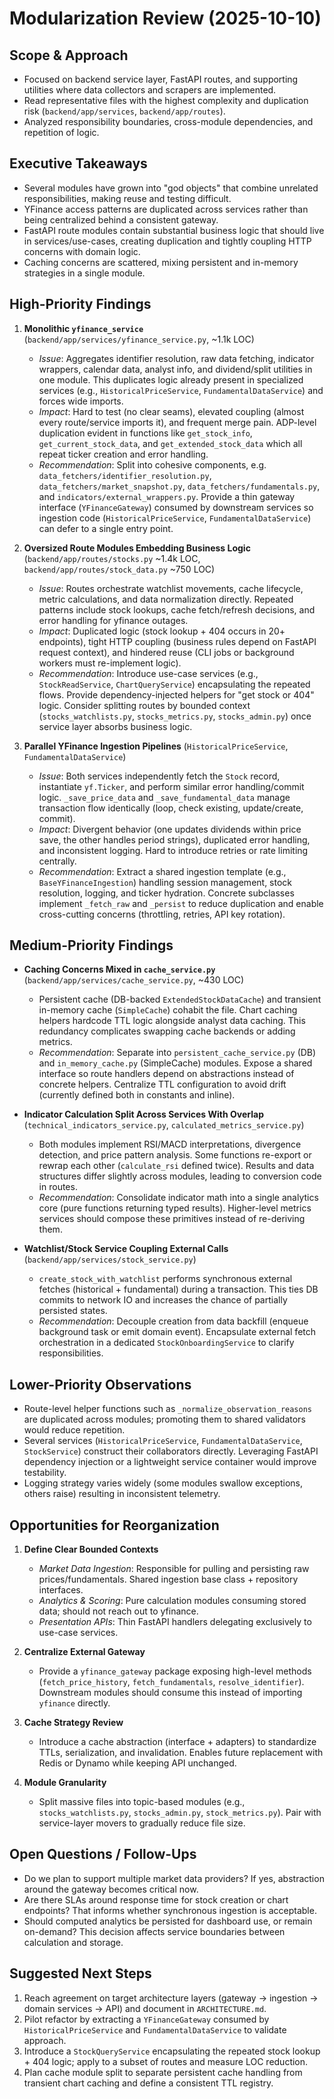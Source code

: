 # Modularization Review (2025-10-10)

## Scope & Approach

- Focused on backend service layer, FastAPI routes, and supporting utilities where data collectors and scrapers are implemented.
- Read representative files with the highest complexity and duplication risk (`backend/app/services`, `backend/app/routes`).
- Analyzed responsibility boundaries, cross-module dependencies, and repetition of logic.

## Executive Takeaways

- Several modules have grown into "god objects" that combine unrelated responsibilities, making reuse and testing difficult.
- YFinance access patterns are duplicated across services rather than being centralized behind a consistent gateway.
- FastAPI route modules contain substantial business logic that should live in services/use-cases, creating duplication and tightly coupling HTTP concerns with domain logic.
- Caching concerns are scattered, mixing persistent and in-memory strategies in a single module.

## High-Priority Findings

1. **Monolithic `yfinance_service`** (`backend/app/services/yfinance_service.py`, ~1.1k LOC)
   - *Issue*: Aggregates identifier resolution, raw data fetching, indicator wrappers, calendar data, analyst info, and dividend/split utilities in one module. This duplicates logic already present in specialized services (e.g., `HistoricalPriceService`, `FundamentalDataService`) and forces wide imports.
   - *Impact*: Hard to test (no clear seams), elevated coupling (almost every route/service imports it), and frequent merge pain. ADP-level duplication evident in functions like `get_stock_info`, `get_current_stock_data`, and `get_extended_stock_data` which all repeat ticker creation and error handling.
   - *Recommendation*: Split into cohesive components, e.g. `data_fetchers/identifier_resolution.py`, `data_fetchers/market_snapshot.py`, `data_fetchers/fundamentals.py`, and `indicators/external_wrappers.py`. Provide a thin gateway interface (`YFinanceGateway`) consumed by downstream services so ingestion code (`HistoricalPriceService`, `FundamentalDataService`) can defer to a single entry point.

2. **Oversized Route Modules Embedding Business Logic** (`backend/app/routes/stocks.py` ~1.4k LOC, `backend/app/routes/stock_data.py` ~750 LOC)
   - *Issue*: Routes orchestrate watchlist movements, cache lifecycle, metric calculations, and data normalization directly. Repeated patterns include stock lookups, cache fetch/refresh decisions, and error handling for yfinance outages.
   - *Impact*: Duplicated logic (stock lookup + 404 occurs in 20+ endpoints), tight HTTP coupling (business rules depend on FastAPI request context), and hindered reuse (CLI jobs or background workers must re-implement logic).
   - *Recommendation*: Introduce use-case services (e.g., `StockReadService`, `ChartQueryService`) encapsulating the repeated flows. Provide dependency-injected helpers for "get stock or 404" logic. Consider splitting routes by bounded context (`stocks_watchlists.py`, `stocks_metrics.py`, `stocks_admin.py`) once service layer absorbs business logic.

3. **Parallel YFinance Ingestion Pipelines** (`HistoricalPriceService`, `FundamentalDataService`)
   - *Issue*: Both services independently fetch the `Stock` record, instantiate `yf.Ticker`, and perform similar error handling/commit logic. `_save_price_data` and `_save_fundamental_data` manage transaction flow identically (loop, check existing, update/create, commit).
   - *Impact*: Divergent behavior (one updates dividends within price save, the other handles period strings), duplicated error handling, and inconsistent logging. Hard to introduce retries or rate limiting centrally.
   - *Recommendation*: Extract a shared ingestion template (e.g., `BaseYFinanceIngestion`) handling session management, stock resolution, logging, and ticker hydration. Concrete subclasses implement `_fetch_raw` and `_persist` to reduce duplication and enable cross-cutting concerns (throttling, retries, API key rotation).

## Medium-Priority Findings

- **Caching Concerns Mixed in `cache_service.py`** (`backend/app/services/cache_service.py`, ~430 LOC)
  - Persistent cache (DB-backed `ExtendedStockDataCache`) and transient in-memory cache (`SimpleCache`) cohabit the file. Chart caching helpers hardcode TTL logic alongside analyst data caching. This redundancy complicates swapping cache backends or adding metrics.
  - *Recommendation*: Separate into `persistent_cache_service.py` (DB) and `in_memory_cache.py` (SimpleCache) modules. Expose a shared interface so route handlers depend on abstractions instead of concrete helpers. Centralize TTL configuration to avoid drift (currently defined both in constants and inline).

- **Indicator Calculation Split Across Services With Overlap** (`technical_indicators_service.py`, `calculated_metrics_service.py`)
  - Both modules implement RSI/MACD interpretations, divergence detection, and price pattern analysis. Some functions re-export or rewrap each other (`calculate_rsi` defined twice). Results and data structures differ slightly across modules, leading to conversion code in routes.
  - *Recommendation*: Consolidate indicator math into a single analytics core (pure functions returning typed results). Higher-level metrics services should compose these primitives instead of re-deriving them.

- **Watchlist/Stock Service Coupling External Calls** (`backend/app/services/stock_service.py`)
  - `create_stock_with_watchlist` performs synchronous external fetches (historical + fundamental) during a transaction. This ties DB commits to network IO and increases the chance of partially persisted states.
  - *Recommendation*: Decouple creation from data backfill (enqueue background task or emit domain event). Encapsulate external fetch orchestration in a dedicated `StockOnboardingService` to clarify responsibilities.

## Lower-Priority Observations

- Route-level helper functions such as `_normalize_observation_reasons` are duplicated across modules; promoting them to shared validators would reduce repetition.
- Several services (`HistoricalPriceService`, `FundamentalDataService`, `StockService`) construct their collaborators directly. Leveraging FastAPI dependency injection or a lightweight service container would improve testability.
- Logging strategy varies widely (some modules swallow exceptions, others raise) resulting in inconsistent telemetry.

## Opportunities for Reorganization

1. **Define Clear Bounded Contexts**
   - *Market Data Ingestion*: Responsible for pulling and persisting raw prices/fundamentals. Shared ingestion base class + repository interfaces.
   - *Analytics & Scoring*: Pure calculation modules consuming stored data; should not reach out to yfinance.
   - *Presentation APIs*: Thin FastAPI handlers delegating exclusively to use-case services.

2. **Centralize External Gateway**
   - Provide a `yfinance_gateway` package exposing high-level methods (`fetch_price_history`, `fetch_fundamentals`, `resolve_identifier`). Downstream modules should consume this instead of importing `yfinance` directly.

3. **Cache Strategy Review**
   - Introduce a cache abstraction (interface + adapters) to standardize TTLs, serialization, and invalidation. Enables future replacement with Redis or Dynamo while keeping API unchanged.

4. **Module Granularity**
   - Split massive files into topic-based modules (e.g., `stocks_watchlists.py`, `stocks_admin.py`, `stock_metrics.py`). Pair with service-layer movers to gradually reduce file size.

## Open Questions / Follow-Ups

- Do we plan to support multiple market data providers? If yes, abstraction around the gateway becomes critical now.
- Are there SLAs around response time for stock creation or chart endpoints? That informs whether synchronous ingestion is acceptable.
- Should computed analytics be persisted for dashboard use, or remain on-demand? This decision affects service boundaries between calculation and storage.

## Suggested Next Steps

1. Reach agreement on target architecture layers (gateway → ingestion → domain services → API) and document in `ARCHITECTURE.md`.
2. Pilot refactor by extracting a `YFinanceGateway` consumed by `HistoricalPriceService` and `FundamentalDataService` to validate approach.
3. Introduce a `StockQueryService` encapsulating the repeated stock lookup + 404 logic; apply to a subset of routes and measure LOC reduction.
4. Plan cache module split to separate persistent cache handling from transient chart caching and define a consistent TTL registry.
